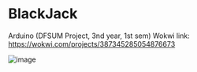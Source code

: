 # BlackJack
Arduino (DFSUM Project, 3nd year, 1st sem)
Wokwi link: https://wokwi.com/projects/387345285054876673

![image](https://github.com/iIonel/Blackjack/assets/45739581/80a2f46d-5db1-44f3-87ba-28fcb1762126)
